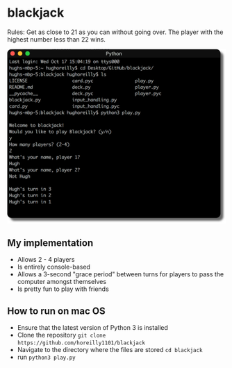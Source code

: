 # blackjack
Rules: Get as close to 21 as you can without going over. The player with the highest number less than 22 wins.

<img src="docs/pictures/blackjack_ui.png" alt="user interface" width="600"/>

## My implementation
- Allows 2 - 4 players
- Is entirely console-based
- Allows a 3-second "grace period" between turns for players to pass the computer amongst themselves
- Is pretty fun to play with friends

## How to run on mac OS
- Ensure that the latest version of Python 3 is installed
- Clone the repository `git clone https://github.com/horeilly1101/blackjack`
- Navigate to the directory where the files are stored `cd blackjack`
- run `python3 play.py`

